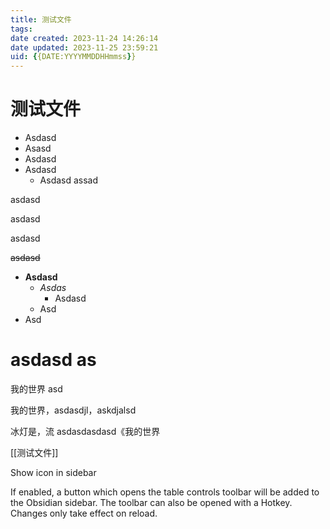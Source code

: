 ```yaml
---
title: 测试文件
tags: 
date created: 2023-11-24 14:26:14
date updated: 2023-11-25 23:59:21
uid: {{DATE:YYYYMMDDHHmmss}}
---
```


# 测试文件

- Asdasd
- Asasd
- Asdasd
- Asdasd
  - Asdasd
assad

asdasd

asdasd

asdasd

~~asdasd~~

- **Asdasd**
  - _Asdas_
    - Asdasd
  - Asd
- Asd

# asdasd as

我的世界 asd

我的世界，asdasdjl，askdjalsd

冰灯是，流 asdasdasdasd《我的世界

[[测试文件]]

Show icon in sidebar

If enabled, a button which opens the table controls toolbar will be added to the Obsidian sidebar. The toolbar can also be opened with a Hotkey. Changes only take effect on reload.


